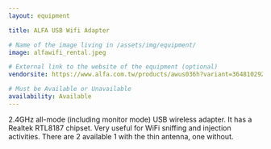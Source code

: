 ```yaml
---
layout: equipment

title: ALFA USB Wifi Adapter

# Name of the image living in /assets/img/equipment/
image: alfawifi_rental.jpeg

# External link to the website of the equipment (optional)
vendorsite: https://www.alfa.com.tw/products/awus036h?variant=36481029275720

# Must be Available or Unavailable
availability: Available
---
```


2.4GHz all-mode (including monitor mode) USB wireless adapter. It has a Realtek RTL8187 chipset. Very useful for WiFi sniffing and injection activities. There are 2 available 1 with the thin antenna, one without.
